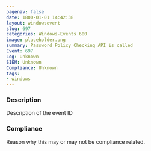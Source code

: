```yaml
---
pagenav: false
date: 1800-01-01 14:42:38
layout: windowsevent
slug: 697
categories: Windows-Events 600
image: placeholder.png
summary: Password Policy Checking API is called
Event: 697
Log: Unknown
SIEM: Unknown
Compliance: Unknown
tags:
- windows
---
```


### Description

Description of the event ID

### Compliance

Reason why this may or may not be compliance related.
